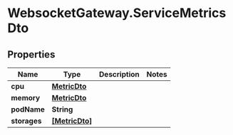 # WebsocketGateway.ServiceMetricsDto

## Properties

Name | Type | Description | Notes
------------ | ------------- | ------------- | -------------
**cpu** | [**MetricDto**](MetricDto.md) |  | 
**memory** | [**MetricDto**](MetricDto.md) |  | 
**podName** | **String** |  | 
**storages** | [**[MetricDto]**](MetricDto.md) |  | 


